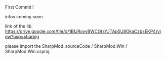 First Commit !

infos coming soon.

link of the lib:
https://drive.google.com/file/d/1BfJRoyvBWCGtsYJTAp5U8OkaCzbsEKP4/view?usp=sharing

please import the SharpMod_sourceCode / SharpMod.Win / SharpMod.Win.csproj   


